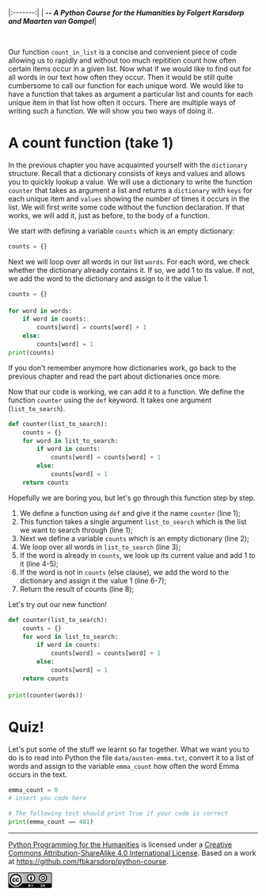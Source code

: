 
<BR>

|:-------:|
| <span style="font-size: 100%"><b>_-- A Python Course for the Humanities by Folgert Karsdorp and Maarten van Gompel_</b></span>|


<BR>

Our function `count_in_list` is a concise and convenient piece of code allowing us to rapidly and without too much repitition count how often certain items occur in a given list. Now what if we would like to find out for all words in our text how often they occur. Then it would be still quite cumbersome to call our function for each unique word. We would like to have a function that takes as argument a particular list and counts for each unique item in that list how often it occurs. There are multiple ways of writing such a function. We will show you two ways of doing it.

# A count function (take 1)

In the previous chapter you have acquainted yourself with the `dictionary` structure. Recall that a dictionary consists of keys and values and allows you to quickly lookup a value. We will use a dictionary to write the function `counter` that takes as argument a list and returns a `dictionary` with `keys` for each unique item and `values` showing the number of times it occurs in the list. We will first write some code without the function declaration. If that works, we will add it, just as before, to the body of a function.

We start with defining a variable `counts` which is an empty dictionary:

```python
counts = {}
```

Next we will loop over all words in our list `words`. For each word, we check whether the dictionary already contains it. If so, we add 1 to its value. If not, we add the word to the dictionary and assign to it the value 1.

```python runnable
counts = {}

for word in words:
    if word in counts:
        counts[word] = counts[word] + 1
    else:
        counts[word] = 1
print(counts)
```

If you don't remember anymore how dictionaries work, go back to the previous chapter and read the part about dictionaries once more.

Now that our code is working, we can add it to a function. We define the function `counter` using the `def` keyword. It takes one argument (`list_to_search`).

```python
def counter(list_to_search):                 
    counts = {}                              
    for word in list_to_search:              
        if word in counts:                   
            counts[word] = counts[word] + 1  
        else:                                
            counts[word] = 1                 
    return counts                            
```

Hopefully we are boring you, but let's go through this function step by step.

1. We define a function using `def` and give it the name `counter` (line 1);
1. This function takes a single argument `list_to_search` which is the list we want to search through (line 1);
1. Next we define a variable `counts` which is an empty dictionary (line 2);
1. We loop over all words in `list_to_search` (line 3);
1. If the word is already in `counts`, we look up its current value and add 1 to it (line 4-5);
1. If the word is not in `counts` (else clause), we add the word to the dictionary and assign it the value 1 (line 6-7);
1. Return the result of counts (line 8);

Let's try out our new function!

```python runnable
def counter(list_to_search):                 
    counts = {}                              
    for word in list_to_search:              
        if word in counts:                   
            counts[word] = counts[word] + 1  
        else:                                
            counts[word] = 1                 
    return counts                            

print(counter(words))
```

# Quiz!

Let's put some of the stuff we learnt so far together. What we want you to do is to read into Python the file `data/austen-emma.txt`, convert it to a list of words and assign to the variable `emma_count` how often the word Emma occurs in the text.

```python runnable
emma_count = 0
# insert you code here
```

```python
# The following test should print True if your code is correct 
print(emma_count == 481)
```

----

[Python Programming for the Humanities](http://fbkarsdorp.github.io/python-course) is licensed under a [Creative Commons Attribution-ShareAlike 4.0 International License](https://creativecommons.org/licenses/by-sa/4.0/). Based on a work at https://github.com/fbkarsdorp/python-course.

![Creative Commons](CreativeCommons.png)
